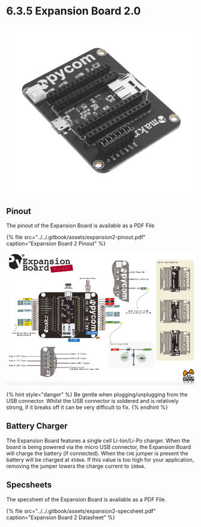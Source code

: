 # 6.3.5 Expansion Board 2.0

![](../../.gitbook/assets/expansion2.png)

## Pinout

The pinout of the Expansion Board is available as a PDF File

{% file src="../../.gitbook/assets/expansion2-pinout.pdf" caption="Expansion Board 2 Pinout" %}

![](../../.gitbook/assets/expansion2-pinout%20%281%29.png)

{% hint style="danger" %}
Be gentle when plugging/unplugging from the USB connector. Whilst the USB connector is soldered and is relatively strong, if it breaks off it can be very difficult to fix.
{% endhint %}

## Battery Charger

The Expansion Board features a single cell Li-Ion/Li-Po charger. When the board is being powered via the micro USB connector, the Expansion Board will charge the battery \(if connected\). When the `CHG` jumper is present the battery will be charged at `450mA`. If this value is too high for your application, removing the jumper lowers the charge current to `100mA`.

## Specsheets

The specsheet of the Expansion Board is available as a PDF File.

{% file src="../../.gitbook/assets/expansion2-specsheet.pdf" caption="Expansion Board 2 Datasheet" %}

